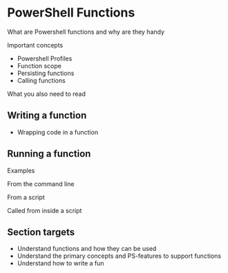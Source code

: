 # PowerShell Functions

What are Powershell functions and why are they handy

Important concepts

* Powershell Profiles
* Function scope
* Persisting functions
* Calling functions

What you also need to read

## Writing a function

* Wrapping code in a function

## Running a function

Examples

From the command line

From a script

Called from inside a script

## Section targets

* Understand functions and how they can be used
* Understand the primary concepts and PS-features to support functions
* Understand how to write a fun




